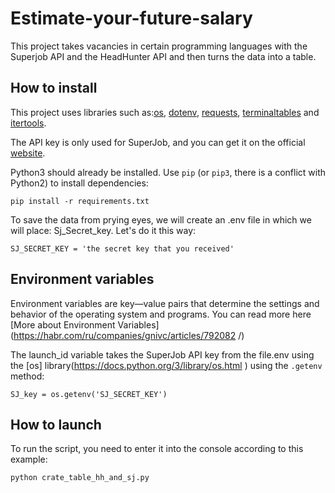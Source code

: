# Estimate-your-future-salary
This project takes vacancies in certain programming languages with the Superjob API and the HeadHunter API and then turns the data into a table.
## How to install
This project uses libraries such as:[os](https://docs.python.org/3/library/os.html), [dotenv](https://betterdatascience-page.pages.dev/python-dotenv/), [requests](https://python-scripts.com/requests?ysclid=lyr2i4f3us982315000), [terminaltables](https://pypi.org/project/terminaltables/) and [itertools](https://docs.python.org/3/library/itertools.html).

The API key is only used for SuperJob, and you can get it on the official [website](https://api.superjob.ru/).

Python3 should already be installed. Use `pip` (or `pip3`, there is a conflict with Python2) to install dependencies:
```
pip install -r requirements.txt
```
To save the data from prying eyes, we will create an .env file in which we will place: Sj_Secret_key.
Let's do it this way: 
```
SJ_SECRET_KEY = 'the secret key that you received'
```
## Environment variables
Environment variables are key—value pairs that determine the settings and behavior of the operating system and programs. You can read more here [More about Environment Variables] (https://habr.com/ru/companies/gnivc/articles/792082 /)

The launch_id variable takes the SuperJob API key from the file.env using the [os] library(https://docs.python.org/3/library/os.html ) using the `.getenv` method:
```
SJ_key = os.getenv('SJ_SECRET_KEY')
```
## How to launch
To run the script, you need to enter it into the console according to this example:
```
python crate_table_hh_and_sj.py
```
